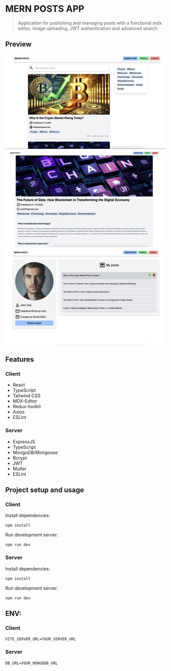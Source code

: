 # MERN POSTS APP

> Application for publishing and managing posts with a functional mdx editor, image uploading, JWT authentication and advanced search

## Preview

![image](client/src/assets/images/main.png)
![image](client/src/assets/images/post.png)
![image](client/src/assets/images/profile.png)

## Features


### Client

- React
- TypeScript
- Tailwind CSS
- MDX-Editor
- Redux-toolkit
- Axios
- ESLint

### Server

- ExpressJS
- TypeScript
- MongoDB/Mongoose
- Bcrypt
- JWT
- Multer
- ESLint

## Project setup and usage


### Client
Install dependencies:

```
npm install
```

Run development server:

```
npm run dev
```

### Server
Install dependencies:

```
npm install
```

Run development server:

```
npm run dev
```

## ENV:

### Client

```
VITE_SERVER_URL=YOUR_SERVER_URL
```

### Server

```
DB_URL=YOUR_MONGODB_URL
```
